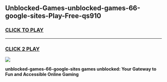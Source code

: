 
## Unblocked-Games-unblocked-games-66-google-sites-Play-Free-qs910
<h3>
<a href="https://premium76.site?title=unblocked-games-66-google-sites&ref=21A">CLICK TO PLAY</a></h3>
<hr>

<h3>
<a href="https://premium76.site?title=unblocked-games-66-google-sites&ref=21A">CLICK 2 PLAY</a>
  
</h3>

<a href="https://premium76.site?title=unblocked-games-66-google-sites&ref=21A"><img src="https://clearcache.store/games.png"></a>


**unblocked-games-66-google-sites games unblocked: Your Gateway to Fun and Accessible Online Gaming**
